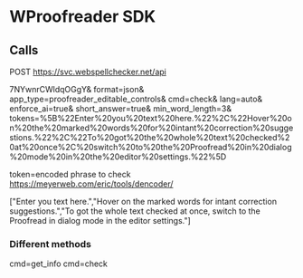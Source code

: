 WProofreader SDK
=====================


## Calls

POST https://svc.webspellchecker.net/api

7NYwnrCWldqOGgY&
format=json&
app_type=proofreader_editable_controls&
cmd=check&
lang=auto&
enforce_ai=true&
short_answer=true&
min_word_length=3&
tokens=%5B%22Enter%20you%20text%20here.%22%2C%22Hover%20on%20the%20marked%20words%20for%20intant%20correction%20suggestions.%22%2C%22To%20got%20the%20whole%20text%20checked%20at%20once%2C%20switch%20to%20the%20Proofread%20in%20dialog%20mode%20in%20the%20editor%20settings.%22%5D

token=encoded phrase to check
https://meyerweb.com/eric/tools/dencoder/

["Enter you text here.","Hover on the marked words for intant correction suggestions.","To got the whole text checked at once, switch to the Proofread in dialog mode in the editor settings."]

### Different methods
cmd=get_info
cmd=check